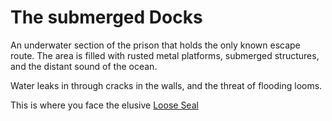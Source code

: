 # The submerged Docks

An underwater section of the prison that holds the only known escape route. The
area is filled with rusted metal platforms, submerged structures, and the
distant sound of the ocean.

Water leaks in through cracks in the walls, and the threat of flooding looms.

This is where you face the elusive [Loose Seal](../enemies/loose-seal.md)